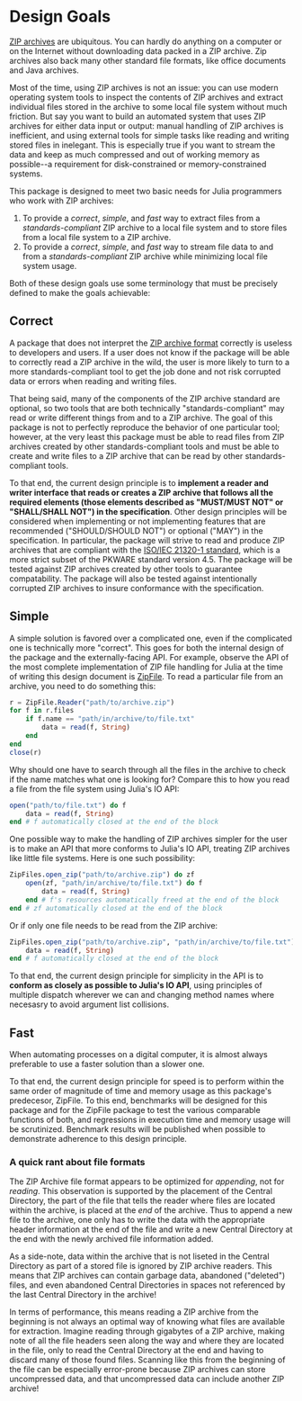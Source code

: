 # Design Goals
[ZIP archives]() are ubiquitous. You can hardly do anything on a computer or on the Internet without downloading data packed in a ZIP archive. Zip archives also back many other standard file formats, like office documents and Java archives.

Most of the time, using ZIP archives is not an issue: you can use modern operating system tools to inspect the contents of ZIP archives and extract individual files stored in the archive to some local file system without much friction. But say you want to build an automated system that uses ZIP archives for either data input or output: manual handling of ZIP archives is inefficient, and using external tools for simple tasks like reading and writing stored files in inelegant. This is especially true if you want to stream the data and keep as much compressed and out of working memory as possible--a requirement for disk-constrained or memory-constrained systems.

This package is designed to meet two basic needs for Julia programmers who work with ZIP archives:

1. To provide a _correct_, _simple_, and _fast_ way to extract files from a _standards-compliant_ ZIP archive to a local file system and to store files from a local file system to a ZIP archive.
2. To provide a _correct_, _simple_, and _fast_ way to stream file data to and from a _standards-compliant_ ZIP archive while minimizing local file system usage.

Both of these design goals use some terminology that must be precisely defined to make the goals achievable:

## Correct

A package that does not interpret the [ZIP archive format](https://pkware.cachefly.net/webdocs/casestudies/APPNOTE.TXT) correctly is useless to developers and users. If a user does not know if the package will be able to correctly read a ZIP archive in the wild, the user is more likely to turn to a more standards-compliant tool to get the job done and not risk corrupted data or errors when reading and writing files.

That being said, many of the components of the ZIP archive standard are optional, so two tools that are both technically "standards-compliant" may read or write different things from and to a ZIP archive. The goal of this package is not to perfectly reproduce the behavior of one particular tool; however, at the very least this package must be able to read files from ZIP archives created by other standards-compliant tools and must be able to create and write files to a ZIP archive that can be read by other standards-compliant tools.

To that end, the current design principle is to **implement a reader and writer interface that reads or creates a ZIP archive that follows all the required elements (those elements described as "MUST/MUST NOT" or "SHALL/SHALL NOT") in the specification**. Other design principles will be considered when implementing or not implementing features that are recommended ("SHOULD/SHOULD NOT") or optional ("MAY") in the specification. In particular, the package will strive to read and produce ZIP archives that are compliant with the [ISO/IEC 21320-1 standard](https://www.iso.org/standard/60101.html), which is a more strict subset of the PKWARE standard version 4.5. The package will be tested against ZIP archives created by other tools to guarantee compatability. The package will also be tested against intentionally corrupted ZIP archives to insure conformance with the specification.

## Simple
A simple solution is favored over a complicated one, even if the complicated one is technically more "correct". This goes for both the internal design of the package and the externally-facing API. For example, observe the API of the most complete implementation of ZIP file handling for Julia at the time of writing this design document is [ZipFile](https://github.com/fhs/ZipFile.jl). To read a particular file from an archive, you need to do something this:

```julia
r = ZipFile.Reader("path/to/archive.zip")
for f in r.files
    if f.name == "path/in/archive/to/file.txt"
        data = read(f, String)
    end
end
close(r)
```

Why should one have to search through all the files in the archive to check if the name matches what one is looking for? Compare this to how you read a file from the file system using Julia's IO API:

```julia
open("path/to/file.txt") do f
    data = read(f, String)
end # f automatically closed at the end of the block
```

One possible way to make the handling of ZIP archives simpler for the user is to make an API that more conforms to Julia's IO API, treating ZIP archives like little file systems. Here is one such possibility:

```julia
ZipFiles.open_zip("path/to/archive.zip") do zf
    open(zf, "path/in/archive/to/file.txt") do f
        data = read(f, String)
    end # f's resources automatically freed at the end of the block
end # zf automatically closed at the end of the block
```

Or if only one file needs to be read from the ZIP archive:

```julia
ZipFiles.open_zip("path/to/archive.zip", "path/in/archive/to/file.txt") do f
    data = read(f, String)
end # f automatically closed at the end of the block
```

To that end, the current design principle for simplicity in the API is to **conform as closely as possible to Julia's IO API**, using principles of multiple dispatch wherever we can and changing method names where necesasry to avoid argument list collisions.

## Fast

When automating processes on a digital computer, it is almost always preferable to use a faster solution than a slower one.

To that end, the current design principle for speed is to perform within the same order of magnitude of time and memory usage as this package's predecesor, ZipFile. To this end, benchmarks will be designed for this package and for the ZipFile package to test the various comparable functions of both, and regressions in execution time and memory usage will be scrutinized. Benchmark results will be published when possible to demonstrate adherence to this design principle.

### A quick rant about file formats
The ZIP Archive file format appears to be optimized for _appending_, not for _reading_. This observation is supported by the placement of the Central Directory, the part of the file that tells the reader where files are located within the archive, is placed at the _end_ of the archive. Thus to append a new file to the archive, one only has to write the data with the appropriate header information at the end of the file and write a new Central Directory at the end with the newly archived file information added.

As a side-note, data within the archive that is not liseted in the Central Directory as part of a stored file is ignored by ZIP archive readers. This means that ZIP archives can contain garbage data, abandoned ("deleted") files, and even abandoned Central Directories in spaces not referenced by the last Central Directory in the archive!

In terms of performance, this means reading a ZIP archive from the beginning is not always an optimal way of knowing what files are available for extraction. Imagine reading through gigabytes of a ZIP archive, making note of all the file headers seen along the way and where they are located in the file, only to read the Central Directory at the end and having to discard many of those found files. Scanning like this from the beginning of the file can be especially error-prone because ZIP archives can store uncompressed data, and that uncompressed data can include another ZIP archive!
